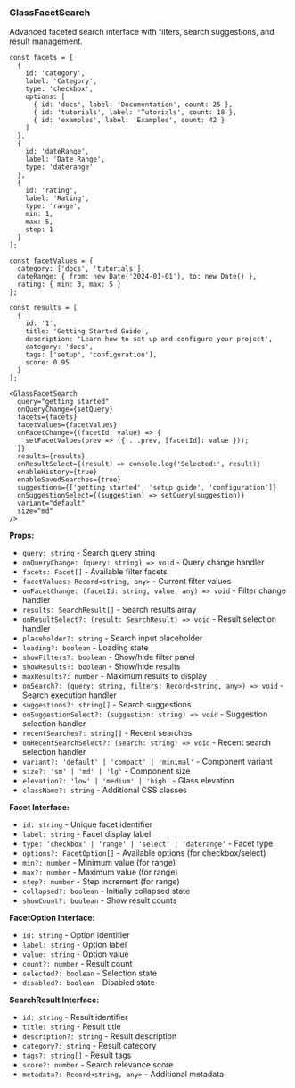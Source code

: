 ### GlassFacetSearch

Advanced faceted search interface with filters, search suggestions, and result management.

```tsx
const facets = [
  {
    id: 'category',
    label: 'Category',
    type: 'checkbox',
    options: [
      { id: 'docs', label: 'Documentation', count: 25 },
      { id: 'tutorials', label: 'Tutorials', count: 18 },
      { id: 'examples', label: 'Examples', count: 42 }
    ]
  },
  {
    id: 'dateRange',
    label: 'Date Range',
    type: 'daterange'
  },
  {
    id: 'rating',
    label: 'Rating',
    type: 'range',
    min: 1,
    max: 5,
    step: 1
  }
];

const facetValues = {
  category: ['docs', 'tutorials'],
  dateRange: { from: new Date('2024-01-01'), to: new Date() },
  rating: { min: 3, max: 5 }
};

const results = [
  {
    id: '1',
    title: 'Getting Started Guide',
    description: 'Learn how to set up and configure your project',
    category: 'docs',
    tags: ['setup', 'configuration'],
    score: 0.95
  }
];

<GlassFacetSearch
  query="getting started"
  onQueryChange={setQuery}
  facets={facets}
  facetValues={facetValues}
  onFacetChange={(facetId, value) => {
    setFacetValues(prev => ({ ...prev, [facetId]: value }));
  }}
  results={results}
  onResultSelect={(result) => console.log('Selected:', result)}
  enableHistory={true}
  enableSavedSearches={true}
  suggestions={['getting started', 'setup guide', 'configuration']}
  onSuggestionSelect={(suggestion) => setQuery(suggestion)}
  variant="default"
  size="md"
/>
```

**Props:**
- `query: string` - Search query string
- `onQueryChange: (query: string) => void` - Query change handler
- `facets: Facet[]` - Available filter facets
- `facetValues: Record<string, any>` - Current filter values
- `onFacetChange: (facetId: string, value: any) => void` - Filter change handler
- `results: SearchResult[]` - Search results array
- `onResultSelect?: (result: SearchResult) => void` - Result selection handler
- `placeholder?: string` - Search input placeholder
- `loading?: boolean` - Loading state
- `showFilters?: boolean` - Show/hide filter panel
- `showResults?: boolean` - Show/hide results
- `maxResults?: number` - Maximum results to display
- `onSearch?: (query: string, filters: Record<string, any>) => void` - Search execution handler
- `suggestions?: string[]` - Search suggestions
- `onSuggestionSelect?: (suggestion: string) => void` - Suggestion selection handler
- `recentSearches?: string[]` - Recent searches
- `onRecentSearchSelect?: (search: string) => void` - Recent search selection handler
- `variant?: 'default' | 'compact' | 'minimal'` - Component variant
- `size?: 'sm' | 'md' | 'lg'` - Component size
- `elevation?: 'low' | 'medium' | 'high'` - Glass elevation
- `className?: string` - Additional CSS classes

**Facet Interface:**
- `id: string` - Unique facet identifier
- `label: string` - Facet display label
- `type: 'checkbox' | 'range' | 'select' | 'daterange'` - Facet type
- `options?: FacetOption[]` - Available options (for checkbox/select)
- `min?: number` - Minimum value (for range)
- `max?: number` - Maximum value (for range)
- `step?: number` - Step increment (for range)
- `collapsed?: boolean` - Initially collapsed state
- `showCount?: boolean` - Show result counts

**FacetOption Interface:**
- `id: string` - Option identifier
- `label: string` - Option label
- `value: string` - Option value
- `count?: number` - Result count
- `selected?: boolean` - Selection state
- `disabled?: boolean` - Disabled state

**SearchResult Interface:**
- `id: string` - Result identifier
- `title: string` - Result title
- `description?: string` - Result description
- `category?: string` - Result category
- `tags?: string[]` - Result tags
- `score?: number` - Search relevance score
- `metadata?: Record<string, any>` - Additional metadata
